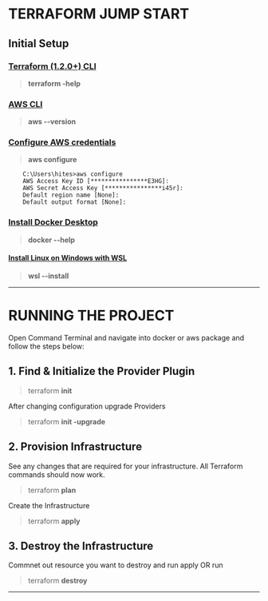 # TERRAFORM JUMP START
## Initial Setup

### [Terraform (1.2.0+) CLI](https://developer.hashicorp.com/terraform/tutorials/aws-get-started/install-cli) 

> **terraform -help**

### [AWS CLI](https://docs.aws.amazon.com/cli/latest/userguide/getting-started-install.html)

> **aws --version**

### [Configure AWS credentials](https://docs.aws.amazon.com/cli/latest/userguide/cli-configure-files.html) 
> **aws configure**

        C:\Users\hites>aws configure
        AWS Access Key ID [****************E3HG]:
        AWS Secret Access Key [****************i45r]:
        Default region name [None]:
        Default output format [None]:



### [Install Docker Desktop](https://docs.docker.com/desktop/install/windows-install/)
> **docker --help**

#### [Install Linux on Windows with WSL](https://learn.microsoft.com/en-us/windows/wsl/install)
> **wsl --install**

----
# RUNNING THE PROJECT

Open Command Terminal and navigate into docker or aws package and follow  the steps below:


 
## 1. Find & Initialize the Provider Plugin
 > terraform **init**

After changing configuration upgrade Providers
 > terraform **init -upgrade**

## 2. Provision Infrastructure

See any changes that are required for your infrastructure. All Terraform commands
should now work.

> terraform **plan**

Create the Infrastructure
> terraform **apply**

## 3. Destroy the Infrastructure

Commnet out resource you want to destroy and run apply OR run

 > terraform **destroy**

 ----
 





